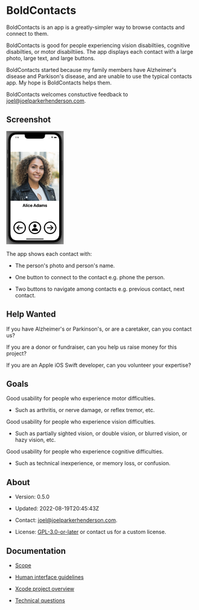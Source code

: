 #  BoldContacts

BoldContacts is an app is a greatly-simpler way to browse contacts and connect to them.

BoldContacts is good for people experiencing vision disabiltiies, cognitive disabilties, or motor disabiltiies. The app displays each contact with a large photo, large text, and large buttons.
 
BoldContacts started because my family members have Alzheimer's disease and Parkison's disease, and are unable to use the typical contacts app. My hope is BoldContacts helps them.

BoldContacts welcomes constuctive feedback to <a href="mailto:joel@joelparkerhenderson.com">joel@joelparkerhenderson.com</a>.


## Screenshot

<img src="screenshot.png" height="300">

The app shows each contact with:

* The person's photo and person's name.

* One button to connect to the contact e.g. phone the person.

* Two buttons to navigate among contacts e.g. previous contact, next contact. 
    

## Help Wanted

If you have Alzheimer's or Parkinson's, or are a caretaker, can you contact us?

If you are a donor or fundraiser, can you help us raise money for this project? 

If you are an Apple iOS Swift developer, can you volunteer your expertise?


## Goals

Good usability for people who experience motor difficulties.

  * Such as arthritis, or nerve damage, or reflex tremor, etc. 

Good usability for people who experience vision difficulties.

  * Such as partially sighted vision, or double vision, or blurred vision, or hazy vision, etc. 

Good usability for people who experience cognitive difficulties.

  * Such as technical inexperience, or memory loss, or confusion.


## About

* Version: 0.5.0

* Updated: 2022-08-19T20:45:43Z

* Contact: <a href="mailto:joel@joelparkerhenderson.com">joel@joelparkerhenderson.com</a>.

* License: <a href="https://spdx.org/licenses/GPL-3.0-or-later.html">GPL-3.0-or-later</a> or contact us for a custom license. 


## Documentation

* [Scope](doc/scope.md)

* [Human interface guidelines](doc/human-interface-guidelines.md)

* [Xcode project overview](doc/xcode-project-overview.md)

* [Technical questions](doc/technical-questions.md)
